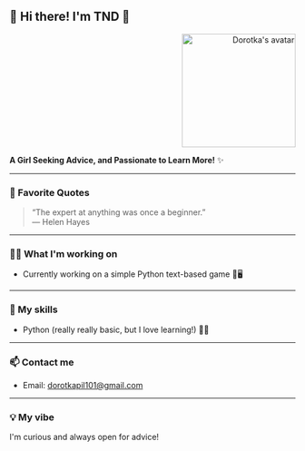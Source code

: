 ## 🌸 Hi there! I'm TND 🌸
  
<p align="right">
  <img src="https://your-image-link-here.com/yourphoto.png](https://ih1.redbubble.net/image.4526127121.1708/st,small,845x845-pad,1000x1000,f8f8f8.u1.jpg" alt="Dorotka's avatar" width="200"/>
</p>
  
**A Girl Seeking Advice, and Passionate to Learn More!** ✨
  
---
  
### 🌱 Favorite Quotes
  
> “The expert at anything was once a beginner.”  
— Helen Hayes
  
---
  
### 👩‍💻 What I'm working on
- Currently working on a simple Python text-based game 🎲🖥️
  
---
  
### 🧰 My skills
- Python (really really basic, but I love learning!) 🐍💕
  
---
  
### 📫 Contact me
- Email: dorotkapil101@gmail.com
  
---
  
### 💡 My vibe
  
I'm curious and always open for advice! 

